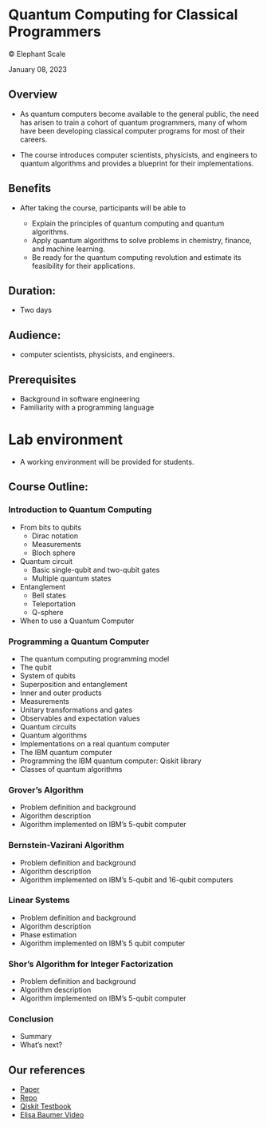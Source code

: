 # Quantum Computing for Classical Programmers
© Elephant Scale

January 08, 2023

## Overview

* As quantum computers become available to the general public, the need has arisen to train a cohort of
  quantum programmers, many of whom have been developing classical computer programs for most of
  their careers.

* The course introduces computer scientists, physicists, and engineers to quantum
  algorithms and provides a blueprint for their implementations.

## Benefits

* After taking the course, participants will be able to

  - Explain the principles of quantum computing and quantum algorithms.
  - Apply quantum algorithms to solve problems in chemistry, finance, and machine learning.
  - Be ready for the quantum computing revolution and estimate its feasibility for their
    applications.

## Duration:

* Two days

## Audience:
* computer scientists, physicists, and engineers.

## Prerequisites

* Background in software engineering
* Familiarity with a programming language

# Lab environment

* A working environment will be provided for students.

## Course Outline:

### Introduction to Quantum Computing
* From bits to qubits
  * Dirac notation
  * Measurements
  * Bloch sphere
* Quantum circuit
  * Basic single-qubit and two-qubit gates
  * Multiple quantum states
* Entanglement
  * Bell states
  * Teleportation
  * Q-sphere
* When to use a Quantum Computer

### Programming a Quantum Computer
* The quantum computing programming model
* The qubit
* System of qubits
* Superposition and entanglement
* Inner and outer products
* Measurements
* Unitary transformations and gates
* Observables and expectation values
* Quantum circuits
* Quantum algorithms
* Implementations on a real quantum computer
* The IBM quantum computer
* Programming the IBM quantum computer: Qiskit library
* Classes of quantum algorithms

###  Grover’s Algorithm

*   Problem definition and background
*   Algorithm description
*   Algorithm implemented on IBM’s 5-qubit computer

### Bernstein-Vazirani Algorithm

*   Problem definition and background
*   Algorithm description
*   Algorithm implemented on IBM’s 5-qubit and 16-qubit computers

### Linear Systems

*  Problem definition and background
*  Algorithm description
*  Phase estimation
*  Algorithm implemented on IBM’s 5 qubit computer

### Shor’s Algorithm for Integer Factorization

*  Problem definition and background
*  Algorithm description
*  Algorithm implemented on IBM’s 5-qubit computer

### Conclusion

* Summary
* What’s next?


## Our references
* [Paper](https://arxiv.org/abs/1804.03719)
* [Repo](https://github.com/lanl/quantum_algorithms)
* [Qiskit Testbook](https://qiskit.org/textbook/preface.html)
* [Elisa Baumer Video](https://www.youtube.com/watch?v=NZD9APb7ZtY&t=2s)
